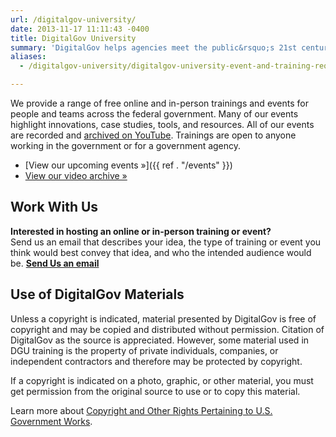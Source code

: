```yaml
---
url: /digitalgov-university/
date: 2013-11-17 11:11:43 -0400
title: DigitalGov University
summary: 'DigitalGov helps agencies meet the public&rsquo;s 21st century digital expectations by providing a platform for federal agencies to share innovations, offer case-studies, host summits and workshops and connect with each other.'
aliases:
  - /digitalgov-university/digitalgov-university-event-and-training-request-form/

---
```


We provide a range of free online and in-person trainings and events for people and teams across the federal government. Many of our events highlight innovations, case studies, tools, and resources. All of our events are recorded and [archived on YouTube](https://youtube.com/digitalgov). Trainings are open to anyone working in the government or for a government agency.

- [View our upcoming events »]({{ ref . "/events" }})
- [View our video archive »](https://youtube.com/digitalgov)

## Work With Us

**Interested in hosting an online or in-person training or event?**<br/>
Send us an email that describes your idea, the type of training or event you think would best convey that idea, and who the intended audience would be. [**Send Us an email**](mailto:digitalgovu@gsa.gov?subject=Training%20Idea)

## Use of DigitalGov Materials

Unless a copyright is indicated, material presented by DigitalGov is free of copyright and may be copied and distributed without permission. Citation of DigitalGov as the source is appreciated. However, some material used in DGU training is the property of private individuals, companies, or independent contractors and therefore may be protected by copyright.

If a copyright is indicated on a photo, graphic, or other material, you must get permission from the original source to use or to copy this material.

Learn more about [Copyright and Other Rights Pertaining to U.S. Government Works](http://www.usa.gov/copyright.shtml).
